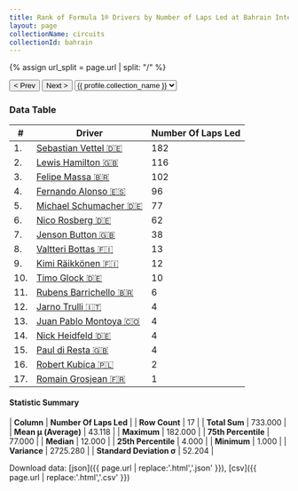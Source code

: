 ```yaml
---
title: Rank of Formula 1® Drivers by Number of Laps Led at Bahrain International Circuit
layout: page
collectionName: circuits
collectionId: bahrain
---
```


{% assign url_split = page.url | split: "/" %}
<div id="collection-navigation">
<button onclick="selector.options[selector.selectedIndex-1].value && (window.location = selector.options[selector.selectedIndex-1].value);">&lt; Prev</button>
<button onclick="selector.options[selector.selectedIndex+1].value && (window.location = selector.options[selector.selectedIndex+1].value);">Next &gt;</button>
<select id="selector" onchange="this.options[this.selectedIndex].value && (window.location = this.options[this.selectedIndex].value);">
  {% for collectionId in site.data[page.collectionName].refs %}
    {% if collectionId == page.collectionId %}
      {% assign selected = "selected" %}
    {% else %}
      {% assign selected = "" %}
    {% endif %}
    {% assign profile = site.data[page.collectionName][collectionId].profile %}
    <option value="/f1/{{ page.collectionName }}/{{ collectionId }}/{{ url_split[4] }}" {{ selected }}>{{ profile.collection_name }}</option>
  {% endfor %}
</select>
</div>

<canvas id="chart" width="400" height="180"></canvas>
<script>
var data = {
  "labels" : [
    "Sebastian Vettel",
    "Lewis Hamilton",
    "Felipe Massa",
    "Fernando Alonso",
    "Michael Schumacher",
    "Nico Rosberg",
    "Jenson Button",
    "Valtteri Bottas",
    "Kimi Räikkönen",
    "Timo Glock",
    "Rubens Barrichello",
    "Jarno Trulli",
    "Juan Pablo Montoya",
    "Nick Heidfeld",
    "Paul di Resta",
    "Robert Kubica",
    "Romain Grosjean"
  ],
  "datasets" : [
    {
      "label" : "Number Of Laps Led",
      "data" : [
        182,
        116,
        102,
        96,
        77,
        62,
        38,
        13,
        12,
        10,
        6,
        4,
        4,
        4,
        4,
        2,
        1
      ],
      "borderColor" : [
        "#1D181E",
        "#1D181E",
        "#1D181E",
        "#1D181E",
        "#1D181E",
        "#1D181E",
        "#1D181E",
        "#1D181E",
        "#1D181E",
        "#1D181E",
        "#1D181E",
        "#1D181E",
        "#1D181E",
        "#1D181E",
        "#1D181E",
        "#1D181E",
        "#1D181E"
      ],
      "borderWidth" : 1,
      "backgroundColor" : [
        "#9C8E8D",
        "#9C8E8D",
        "#9C8E8D",
        "#9C8E8D",
        "#9C8E8D",
        "#9C8E8D",
        "#9C8E8D",
        "#9C8E8D",
        "#9C8E8D",
        "#9C8E8D",
        "#9C8E8D",
        "#9C8E8D",
        "#9C8E8D",
        "#9C8E8D",
        "#9C8E8D",
        "#9C8E8D",
        "#9C8E8D"
      ]
    }
  ]
};
var options = {
  legend: {
    display: false
  },
  scales: {
    xAxes: [{
      ticks: {
        beginAtZero: true,
        maxRotation: 180,
        display: window.innerWidth > 800
      }
    }],
    yAxes: [{
      ticks: {
        beginAtZero: true
      }
    }]
  },
  onResize: function(chart, size) {
    chart.options.scales.xAxes[0].ticks.display = size.width > 800;
  }
};
var chart = new Chart("chart", {
    data: data,
    type: 'bar',
    options: options
});
</script>



### Data Table

| # | Driver | Number Of Laps Led |
|--|--|--|
| 1. | [Sebastian Vettel 🇩🇪](/f1/drivers/vettel) | 182 |
| 2. | [Lewis Hamilton 🇬🇧](/f1/drivers/hamilton) | 116 |
| 3. | [Felipe Massa 🇧🇷](/f1/drivers/massa) | 102 |
| 4. | [Fernando Alonso 🇪🇸](/f1/drivers/alonso) | 96 |
| 5. | [Michael Schumacher 🇩🇪](/f1/drivers/michael_schumacher) | 77 |
| 6. | [Nico Rosberg 🇩🇪](/f1/drivers/rosberg) | 62 |
| 7. | [Jenson Button 🇬🇧](/f1/drivers/button) | 38 |
| 8. | [Valtteri Bottas 🇫🇮](/f1/drivers/bottas) | 13 |
| 9. | [Kimi Räikkönen 🇫🇮](/f1/drivers/raikkonen) | 12 |
| 10. | [Timo Glock 🇩🇪](/f1/drivers/glock) | 10 |
| 11. | [Rubens Barrichello 🇧🇷](/f1/drivers/barrichello) | 6 |
| 12. | [Jarno Trulli 🇮🇹](/f1/drivers/trulli) | 4 |
| 13. | [Juan Pablo Montoya 🇨🇴](/f1/drivers/montoya) | 4 |
| 14. | [Nick Heidfeld 🇩🇪](/f1/drivers/heidfeld) | 4 |
| 15. | [Paul di Resta 🇬🇧](/f1/drivers/resta) | 4 |
| 16. | [Robert Kubica 🇵🇱](/f1/drivers/kubica) | 2 |
| 17. | [Romain Grosjean 🇫🇷](/f1/drivers/grosjean) | 1 |

#### Statistic Summary

| **Column** | **Number Of Laps Led** |
| **Row Count** | 17 |
| **Total Sum** | 733.000 |
| **Mean μ (Average)** | 43.118 |
| **Maximum** | 182.000 |
| **75th Percentile** | 77.000 |
| **Median** | 12.000 |
| **25th Percentile** | 4.000 |
| **Minimum** | 1.000 |
| **Variance** | 2725.280 |
| **Standard Deviation σ** | 52.204 |

Download data: [json]({{ page.url | replace:'.html','.json' }}), [csv]({{ page.url | replace:'.html','.csv' }})
